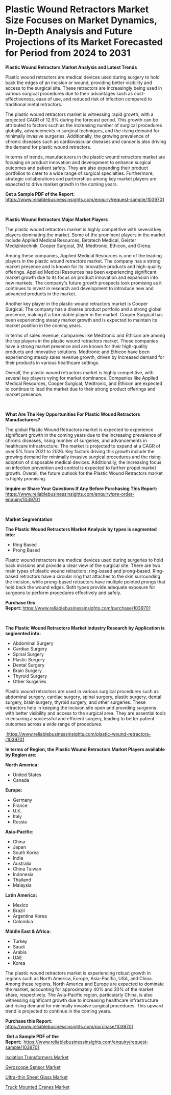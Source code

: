 <p><h1>Plastic Wound Retractors Market Size Focuses on Market Dynamics, In-Depth Analysis and Future Projections of its Market Forecasted for Period from 2024 to 2031</h1></p><p><strong>Plastic Wound Retractors Market Analysis and Latest Trends</strong></p>
<p><p>Plastic wound retractors are medical devices used during surgery to hold back the edges of an incision or wound, providing better visibility and access to the surgical site. These retractors are increasingly being used in various surgical procedures due to their advantages such as cost-effectiveness, ease of use, and reduced risk of infection compared to traditional metal retractors.</p><p>The plastic wound retractors market is witnessing rapid growth, with a projected CAGR of 12.9% during the forecast period. This growth can be attributed to factors such as the increasing number of surgical procedures globally, advancements in surgical techniques, and the rising demand for minimally invasive surgeries. Additionally, the growing prevalence of chronic diseases such as cardiovascular diseases and cancer is also driving the demand for plastic wound retractors.</p><p>In terms of trends, manufacturers in the plastic wound retractors market are focusing on product innovation and development to enhance surgical outcomes and patient safety. They are also expanding their product portfolios to cater to a wide range of surgical specialties. Furthermore, strategic collaborations and partnerships among key market players are expected to drive market growth in the coming years.</p></p>
<p><strong>Get a Sample PDF of the Report:&nbsp;</strong> <a href="https://www.reliablebusinessinsights.com/enquiry/request-sample/1039701">https://www.reliablebusinessinsights.com/enquiry/request-sample/1039701</a></p>
<p>&nbsp;</p>
<p><strong>Plastic Wound Retractors Major Market Players</strong></p>
<p><p>The plastic wound retractors market is highly competitive with several key players dominating the market. Some of the prominent players in the market include Applied Medical Resources, Betatech Medical, Geister Medizintechnik, Cooper Surgical, 3M, Medtronic, Ethicon, and Grena.</p><p>Among these companies, Applied Medical Resources is one of the leading players in the plastic wound retractors market. The company has a strong market presence and is known for its innovative products and high-quality offerings. Applied Medical Resources has been experiencing significant market growth due to its focus on product innovation and expansion into new markets. The company's future growth prospects look promising as it continues to invest in research and development to introduce new and advanced products in the market.</p><p>Another key player in the plastic wound retractors market is Cooper Surgical. The company has a diverse product portfolio and a strong global presence, making it a formidable player in the market. Cooper Surgical has been experiencing steady market growth and is expected to maintain its market position in the coming years.</p><p>In terms of sales revenue, companies like Medtronic and Ethicon are among the top players in the plastic wound retractors market. These companies have a strong market presence and are known for their high-quality products and innovative solutions. Medtronic and Ethicon have been experiencing steady sales revenue growth, driven by increased demand for their products in various healthcare settings.</p><p>Overall, the plastic wound retractors market is highly competitive, with several key players vying for market dominance. Companies like Applied Medical Resources, Cooper Surgical, Medtronic, and Ethicon are expected to continue to lead the market due to their strong product offerings and market presence.</p></p>
<p>&nbsp;</p>
<p><strong>What Are The Key Opportunities For Plastic Wound Retractors Manufacturers?</strong></p>
<p><p>The global Plastic Wound Retractors market is expected to experience significant growth in the coming years due to the increasing prevalence of chronic diseases, rising number of surgeries, and advancements in healthcare infrastructure. The market is projected to expand at a CAGR of over 5% from 2021 to 2026. Key factors driving this growth include the growing demand for minimally invasive surgical procedures and the rising adoption of disposable medical devices. Additionally, the increasing focus on infection prevention and control is expected to further propel market growth. Overall, the future outlook for the Plastic Wound Retractors market is highly promising.</p></p>
<p><strong>Inquire or Share Your Questions If Any Before Purchasing This Report:</strong> <a href="https://www.reliablebusinessinsights.com/enquiry/pre-order-enquiry/1039701">https://www.reliablebusinessinsights.com/enquiry/pre-order-enquiry/1039701</a></p>
<p>&nbsp;</p>
<p><strong>Market Segmentation</strong></p>
<p><strong>The Plastic Wound Retractors Market Analysis by types is segmented into:</strong></p>
<p><ul><li>Ring Based</li><li>Prong Based</li></ul></p>
<p><p>Plastic wound retractors are medical devices used during surgeries to hold back incisions and provide a clear view of the surgical site. There are two main types of plastic wound retractors: ring-based and prong-based. Ring-based retractors have a circular ring that attaches to the skin surrounding the incision, while prong-based retractors have multiple pointed prongs that hold back the wound edges. Both types provide adequate exposure for surgeons to perform procedures effectively and safely.</p></p>
<p><strong>Purchase this Report:&nbsp;</strong><a href="https://www.reliablebusinessinsights.com/purchase/1039701">https://www.reliablebusinessinsights.com/purchase/1039701</a></p>
<p>&nbsp;</p>
<p><strong>The Plastic Wound Retractors Market Industry Research by Application is segmented into:</strong></p>
<p><ul><li>Abdominal Surgery</li><li>Cardiac Surgery</li><li>Spinal Surgery</li><li>Plastic Surgery</li><li>Dental Surgery</li><li>Brain Surgery</li><li>Thyroid Surgery</li><li>Other Surgeries</li></ul></p>
<p><p>Plastic wound retractors are used in various surgical procedures such as abdominal surgery, cardiac surgery, spinal surgery, plastic surgery, dental surgery, brain surgery, thyroid surgery, and other surgeries. These retractors help in keeping the incision site open and providing surgeons with better visibility and access to the surgical area. They are essential tools in ensuring a successful and efficient surgery, leading to better patient outcomes across a wide range of procedures.</p></p>
<p><a href="https://www.reliablebusinessinsights.com/plastic-wound-retractors-r1039701">&nbsp;https://www.reliablebusinessinsights.com/plastic-wound-retractors-r1039701</a></p>
<p><strong>In terms of Region, the Plastic Wound Retractors Market Players available by Region are:</strong></p>
<p>
    <p> <strong> North America: </strong>
        <ul>
            <li>United States</li>
            <li>Canada</li>
        </ul>
        </p> 
    <p> <strong> Europe: </strong>
        <ul>
            <li>Germany</li>
            <li>France</li>
            <li>U.K.</li>
            <li>Italy</li>
            <li>Russia</li>
        </ul>
        </p> 
    <p> <strong> Asia-Pacific: </strong>
        <ul>
            <li>China</li>
            <li>Japan</li>
            <li>South Korea</li>
            <li>India</li>
            <li>Australia</li>
            <li>China Taiwan</li>
            <li>Indonesia</li>
            <li>Thailand</li>
            <li>Malaysia</li>
        </ul>
        </p> 
    <p> <strong> Latin America: </strong>
        <ul>
            <li>Mexico</li>
            <li>Brazil</li>
            <li>Argentina Korea</li>
            <li>Colombia</li>
        </ul>
        </p> 
    <p> <strong> Middle East & Africa: </strong>
        <ul>
            <li>Turkey</li>
            <li>Saudi</li>
            <li>Arabia</li>
            <li>UAE</li>
            <li>Korea</li>
        </ul>
    </p>
    </p>
<p><p>The plastic wound retractors market is experiencing robust growth in regions such as North America, Europe, Asia-Pacific, USA, and China. Among these regions, North America and Europe are expected to dominate the market, accounting for approximately 40% and 30% of the market share, respectively. The Asia-Pacific region, particularly China, is also witnessing significant growth due to increasing healthcare infrastructure and rising demand for minimally invasive surgical procedures. This upward trend is projected to continue in the coming years.</p></p>
<p><strong>Purchase this Report: </strong><a href="https://www.reliablebusinessinsights.com/purchase/1039701">https://www.reliablebusinessinsights.com/purchase/1039701</a></p>
<p>&nbsp;<strong>Get a Sample PDF of the Report:&nbsp;&nbsp;</strong><a href="https://www.reliablebusinessinsights.com/enquiry/request-sample/1039701">https://www.reliablebusinessinsights.com/enquiry/request-sample/1039701</a></p>
<p><strong></strong></p>
<p><p><a href="https://medium.com/@edwinmurray1960/isolation-transformers-market-size-is-growing-at-cagr-of-7-9-ba1a6a849d73?postPublishedType=initial">Isolation Transformers Market</a></p><p><a href="https://medium.com/@sdonald04328/gyroscope-sensor-market-industry-trends-and-forecast-for-period-from-2024-to-2031-0b13fbe3740d">Gyroscope Sensor Market</a></p><p><a href="https://www.linkedin.com/pulse/rging-trends-ultra-thin-sheet-glass-market-global-outlook-cleue?trackingId=xnA%2Fajp3Q6i%2BVZkJi%2BSf7A%3D%3D">Ultra-thin Sheet Glass Market</a></p><p><a href="https://medium.com/@clairhane1992/strategic-insights-into-global-truck-mounted-cranes-market-trends-2024-2031-covered-in-132-59da61bf12ba">Truck Mounted Cranes Market</a></p></p>